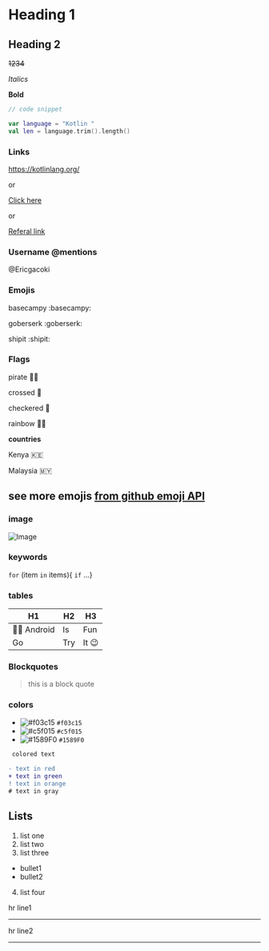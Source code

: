
# Heading 1

## Heading 2

~~1234~~ 

_Italics_

**Bold** 
 
```Kotlin
// code snippet

var language = "Kotlin "
val len = language.trim().length()
```
### Links

https://kotlinlang.org/

or

[Click here](https://kotlinlang.org/  "Normal link")

or

[Referal link](mdfiles.md "Referal link")


### Username @mentions
@Ericgacoki

### Emojis

basecampy    :basecampy:

goberserk    :goberserk:

shipit       :shipit:

### Flags

pirate :pirate_flag:

crossed :crossed_flags:

checkered :checkered_flag:

rainbow :rainbow_flag:

**countries** 

Kenya :kenya:

Malaysia :malaysia:

## see more emojis [from github emoji API](https://github.com/ikatyang/emoji-cheat-sheet/blob/master/README.md#github-custom-emoji "Github Emojis")

### image

![Image](https://image.shutterstock.com/image-photo/image-260nw-1418646482.jpg "sample image")

### keywords

`for` (item `in` items){ `if` ...}

### tables

|                H1      |   H2  |    H3    |
|                  ---   |  ---  |   ---    |
| :technologist: Android |  Is   |    Fun   |
|                Go      |  Try  |It :wink: |

### Blockquotes

> this is a block quote

### colors

- ![#f03c15](https://via.placeholder.com/15/f03c15/000000?text=+) `#f03c15`
- ![#c5f015](https://via.placeholder.com/15/c5f015/000000?text=+) `#c5f015`
- ![#1589F0](https://via.placeholder.com/15/1589F0/000000?text=+) `#1589F0`


```diff
 colored text
 
- text in red
+ text in green
! text in orange
# text in gray
```

## Lists

1. list one 
2. list two
3. list three

- bullet1
- bullet2

4. list four

hr line1
___


hr line2

***

